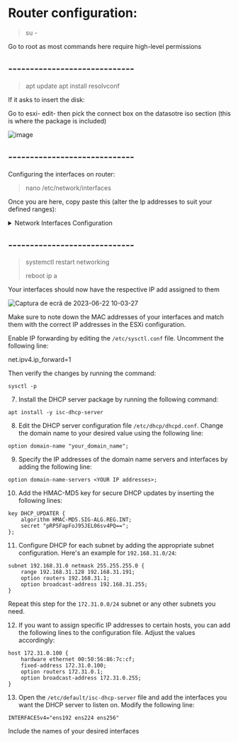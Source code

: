 # Router configuration:


> su -

Go to root as most commands here require high-level permissions

## -----------------------------

> apt update
> apt install resolvconf

If it asks to insert the disk:

Go to esxi- edit- then pick the connect box on the datasotre iso section (this is where the package is included)


![image](https://github.com/AfonsoFerreira2223/ESXI_Project/assets/114146560/1a186dad-89c3-46d4-a66b-09bd58600d5a)


## -----------------------------


Configuring the interfaces on router:


> nano /etc/network/interfaces

Once you are here, copy paste this (alter the Ip addresses to suit your defined ranges):



<details>
  <summary>Network Interfaces Configuration</summary>

```
# This file describes the network interfaces available on your system
# and how to activate them. For more information, see interfaces(5).

source /etc/network/interfaces.d/*

# The loopback network interface
auto lo
iface lo inet loopback

# The primary network interface
allow-hotplug ens192
iface ens192 inet static
        address 192.168.15.173/24
        gateway 192.168.15.1
        # dns-* options are implemented by the resolvconf package, if installed
        dns-nameservers 8.8.8.8
        dns-search enta.pt

# Inside network interface
allow-hotplug ens224
iface ens224 inet static
        address 192.168.31.1/24
        # dns-* options are implemented by the resolvconf package, if installed
        dns-search enta.pt

# DMZ network interface
allow-hotplug ens256
iface ens256 inet static
        address 172.31.0.1/24
        # dns-* options are implemented by the resolvconf package, if installed
        dns-search enta.pt
```

</details>


## -----------------------------


> systemctl restart networking
> 
> reboot
>ip a

Your interfaces should now have the respective IP add assigned to them

![Captura de ecrã de 2023-06-22 10-03-27](https://github.com/AfonsoFerreira2223/ESXI_Project/assets/114146560/a7e9c44d-a21c-444c-8887-fbd67bd0335a)


Make sure to note down the MAC addresses of your interfaces and match them with the correct IP addresses in the ESXi configuration.


Enable IP forwarding by editing the `/etc/sysctl.conf` file. Uncomment the following line:

net.ipv4.ip_forward=1


Then verify the changes by running the command:
```
sysctl -p
```

7. Install the DHCP server package by running the following command:
```
apt install -y isc-dhcp-server
```

8. Edit the DHCP server configuration file `/etc/dhcp/dhcpd.conf`. Change the domain name to your desired value using the following line:
```
option domain-name "your_domain_name";
```

9. Specify the IP addresses of the domain name servers and interfaces by adding the following line:
```
option domain-name-servers <YOUR IP addresses>;
```

10. Add the HMAC-MD5 key for secure DHCP updates by inserting the following lines:
```
key DHCP_UPDATER {
    algorithm HMAC-MD5.SIG-ALG.REG.INT;
    secret "pRP5FapFoJ95JEL06sv4PQ==";
};
```

11. Configure DHCP for each subnet by adding the appropriate subnet configuration. Here's an example for `192.168.31.0/24`:
```
subnet 192.168.31.0 netmask 255.255.255.0 {
    range 192.168.31.128 192.168.31.191;
    option routers 192.168.31.1;
    option broadcast-address 192.168.31.255;
}
```
Repeat this step for the `172.31.0.0/24` subnet or any other subnets you need.

12. If you want to assign specific IP addresses to certain hosts, you can add the following lines to the configuration file. Adjust the values accordingly:
```
host 172.31.0.100 {
    hardware ethernet 00:50:56:86:7c:cf;
    fixed-address 172.31.0.100;
    option routers 172.31.0.1;
    option broadcast-address 172.31.0.255;
}
```

13. Open the `/etc/default/isc-dhcp-server` file and add the interfaces you want the DHCP server to listen on. Modify the following line:
```
INTERFACESv4="ens192 ens224 ens256"
```
Include the names of your desired interfaces


